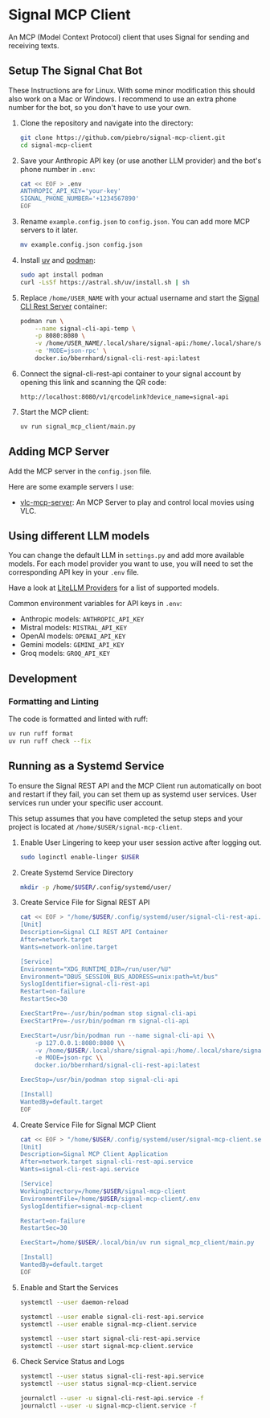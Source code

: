 # Signal MCP Client

An MCP (Model Context Protocol) client that uses Signal for sending and receiving texts.

## Setup The Signal Chat Bot

These Instructions are for Linux. With some minor modification this should also work on a Mac or Windows.
I recommend to use an extra phone number for the bot, so you don't have to use your own.

1.  Clone the repository and navigate into the directory: 
    ```bash
    git clone https://github.com/piebro/signal-mcp-client.git
    cd signal-mcp-client
    ```
2.  Save your Anthropic API key (or use another LLM provider) and the bot's phone number in `.env`:
    ```bash
    cat << EOF > .env
    ANTHROPIC_API_KEY='your-key'
    SIGNAL_PHONE_NUMBER='+1234567890'
    EOF
    ```
3.  Rename `example.config.json` to `config.json`. You can add more MCP servers to it later.
    ```bash
    mv example.config.json config.json
    ```
4.  Install [uv](https://docs.astral.sh/uv/) and [podman](https://podman.io/):
    ```bash
    sudo apt install podman
    curl -LsSf https://astral.sh/uv/install.sh | sh
    ```
5.  Replace `/home/USER_NAME` with your actual username and start the [Signal CLI Rest Server](https://github.com/bbernhard/signal-cli-rest-api) container:
    ```bash
    podman run \
        --name signal-cli-api-temp \
        -p 8080:8080 \
        -v /home/USER_NAME/.local/share/signal-api:/home/.local/share/signal-cli \
        -e 'MODE=json-rpc' \
        docker.io/bbernhard/signal-cli-rest-api:latest
    ```
6.  Connect the signal-cli-rest-api container to your signal account by opening this link and scanning the QR code: 
    ```
    http://localhost:8080/v1/qrcodelink?device_name=signal-api
    ```
7.  Start the MCP client: 
    ```bash
    uv run signal_mcp_client/main.py
    ```

## Adding MCP Server

Add the MCP server in the `config.json` file.

Here are some example servers I use:
- [vlc-mcp-server](https://github.com/piebro/vlc-mcp-server): An MCP Server to play and control local movies using VLC.

## Using different LLM models

You can change the default LLM in `settings.py` and add more available models.
For each model provider you want to use, you will need to set the corresponding API key in your `.env` file.

Have a look at [LiteLLM Providers](https://docs.litellm.ai/docs/providers) for a list of supported models.

Common environment variables for API keys in `.env`:
- Anthropic models: `ANTHROPIC_API_KEY`
- Mistral models: `MISTRAL_API_KEY`
- OpenAI models: `OPENAI_API_KEY`
- Gemini models: `GEMINI_API_KEY`
- Groq models: `GROQ_API_KEY`

## Development

### Formatting and Linting

The code is formatted and linted with ruff:

```bash
uv run ruff format
uv run ruff check --fix
```

## Running as a Systemd Service

To ensure the Signal REST API and the MCP Client run automatically on boot and restart if they fail, you can set them up as systemd user services.
User services run under your specific user account.

This setup assumes that you have completed the setup steps and your project is located at `/home/$USER/signal-mcp-client`.

1. Enable User Lingering to keep your user session active after logging out.
    ```bash
    sudo loginctl enable-linger $USER
    ```

2. Create Systemd Service Directory
    ```bash
    mkdir -p /home/$USER/.config/systemd/user/
    ```

3. Create Service File for Signal REST API 
    ```bash
    cat << EOF > "/home/$USER/.config/systemd/user/signal-cli-rest-api.service"
    [Unit]
    Description=Signal CLI REST API Container
    After=network.target
    Wants=network-online.target

    [Service]
    Environment="XDG_RUNTIME_DIR=/run/user/%U"
    Environment="DBUS_SESSION_BUS_ADDRESS=unix:path=%t/bus"
    SyslogIdentifier=signal-cli-rest-api
    Restart=on-failure
    RestartSec=30

    ExecStartPre=-/usr/bin/podman stop signal-cli-api
    ExecStartPre=-/usr/bin/podman rm signal-cli-api

    ExecStart=/usr/bin/podman run --name signal-cli-api \\
        -p 127.0.0.1:8080:8080 \\
        -v /home/$USER/.local/share/signal-api:/home/.local/share/signal-cli \\
        -e MODE=json-rpc \\
        docker.io/bbernhard/signal-cli-rest-api:latest

    ExecStop=/usr/bin/podman stop signal-cli-api

    [Install]
    WantedBy=default.target
    EOF
    ```

4. Create Service File for Signal MCP Client
    ```bash
    cat << EOF > "/home/$USER/.config/systemd/user/signal-mcp-client.service"
    [Unit]
    Description=Signal MCP Client Application
    After=network.target signal-cli-rest-api.service
    Wants=signal-cli-rest-api.service

    [Service]
    WorkingDirectory=/home/$USER/signal-mcp-client
    EnvironmentFile=/home/$USER/signal-mcp-client/.env
    SyslogIdentifier=signal-mcp-client

    Restart=on-failure
    RestartSec=30

    ExecStart=/home/$USER/.local/bin/uv run signal_mcp_client/main.py

    [Install]
    WantedBy=default.target
    EOF
    ```

5. Enable and Start the Services
    ```bash
    systemctl --user daemon-reload

    systemctl --user enable signal-cli-rest-api.service
    systemctl --user enable signal-mcp-client.service

    systemctl --user start signal-cli-rest-api.service
    systemctl --user start signal-mcp-client.service
    ```

6. Check Service Status and Logs
    ```bash
    systemctl --user status signal-cli-rest-api.service
    systemctl --user status signal-mcp-client.service

    journalctl --user -u signal-cli-rest-api.service -f
    journalctl --user -u signal-mcp-client.service -f
    ```